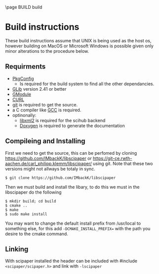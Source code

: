 \page BUILD build

# Build instructions

These build instructions assume that UNIX is being used as the host os, however building on MacOS or Microsoft Windows is possible given only minor alterations to the procedure below.

## Requirments

* [PkgConfig](https://www.freedesktop.org/wiki/Software/pkg-config/)
	* Is required for the build system to find all the other dependancies.
* [GLib](https://docs.gtk.org/glib/)  version 2.41 or better
* [GModule](https://docs.gtk.org/gmodule/)
* [CURL](https://curl.se/)
* [git](https://git-scm.com/) is required to get the source.
* a C compiler like [GCC](https://gcc.gnu.org/) is required.
* optinonally:
	* [libxml2](https://en.wikipedia.org/wiki/Libxml2) is required for the scihub backend
	* [Doxygen](https://www.doxygen.nl/index.html) is required to generate the documentation

## Compileing and Installing

First we need to get the source, this can be perfomed by cloning https://github.com/IMbackK/libscipaper or https://git-ce.rwth-aachen.de/carl_philipp.klemm/libscipaper/ using git. Note that these two versions might not allways be totaly in sync.

```
$ git clone https://github.com/IMbackK/libscipaper
```

Then we must build and install the libary, to do this we must in the libscipaper do the following

```
$ mkdir build; cd build
$ cmake ..
$ make
$ sudo make install
```

You may want to change the default install prefix from /usr/local to something else, for this add `-DCMAKE_INSTALL_PREFIX=` with the path you desire to the cmake command.

## Linking

With scipaper installed the header can be included with #include `<scipaper/scipaper.h>` and link with `-lscipaper`
